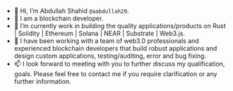 - 👋 Hi, I’m Abdullah Shahid `@aabdullah29`.
- 👀 I am a blockchain developer.
- 🌱 I’m currently work in building the quality applications/products on Rust | Solidity | Ethereum | Solana | NEAR | Substrate | Web3.js.
- 💞️ I have been working with a team of web3.0 professionals and experienced blockchain developers that build robust applications and design custom applications, testing/auditing, error and bug fixing.
- 📫 I look forward to meeting with you to further discuss my qualification, goals. Please feel free to contact me if you require clarification or any further information.





<!---
aabdullah29/aabdullah29 is a ✨ special ✨ repository because its `README.md` (this file) appears on your GitHub profile.
You can click the Preview link to take a look at your changes.
--->

